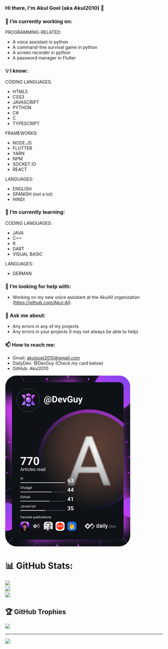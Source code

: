 ### Hi there, I'm Akul Goel (aka Akul2010) 👋

<!--
**Akul2010/Akul2010** is a ✨ _special_ ✨ repository because its `README.md` (this file) appears on your GitHub profile.

Here are some ideas to get you started:

- 🔭 I’m currently working on ...
- 🌱 I’m currently learning ...
- 👯 I’m looking to collaborate on ...
- 🤔 I’m looking for help with ...
- 💬 Ask me about ...
- 📫 How to reach me: ...
- 😄 Pronouns: ...
- ⚡ Fun fact: ...
-->

### 🔭 I’m currently working on:

PROGRAMMING-RELATED:
- A voice assistant in python
- A command-line survival game in python
- A screen recorder in python
- A password manager in Flutter

### 💡 I know:

 CODING LANGUAGES:
- HTML5
- CSS3
- JAVASCRIPT
- PYTHON
- C#
- C
- TYPESCRIPT

FRAMEWORKS:
- NODE.JS
- FLUTTER
- YARN
- NPM
- SOCKET.IO
- REACT
 
LANGUAGES:
- ENGLISH
- SPANISH (not a lot)
- HINDI

### 🌱 I’m currently learning:
CODING LANGUAGES:
- JAVA
- C++
- R
- DART
- VISUAL BASIC

LANGUAGES:
- GERMAN

### 🤔 I’m looking for help with:
- Working on my new voice assistant at the AkulAI organization (https://github.com/Akul-AI).

### 💬 Ask me about:
- Any errors in any of my projects
- Any errors in your projects (I may not always be able to help)

### 📫 How to reach me:
- Gmail: akulgoel2010@gmail.com
- DailyDev: @DevGuy (Check my card below)
- GitHub: Akul2010


<a href="https://app.daily.dev/DevGuy"><img src="https://github.com/Akul2010/Akul2010/blob/master/devcard.svg" width="400" alt="Akul Goel's Dev Card"/></a>

# 📊 GitHub Stats:
![](https://github-readme-stats.vercel.app/api?username=Akul2010&theme=dark&hide_border=false&include_all_commits=true&count_private=true)<br/>
![](https://github-readme-streak-stats.herokuapp.com/?user=Akul2010&theme=dark&hide_border=false)<br/>
![](https://github-readme-stats.vercel.app/api/top-langs/?username=Akul2010&langs_count=10&theme=dark&hide_border=false&include_all_commits=true&count_private=true&layout=compact)

## 🏆 GitHub Trophies
![](https://github-profile-trophy.vercel.app/?username=Akul2010&theme=radical&no-frame=false&no-bg=false&margin-w=4)

---
[![](https://visitcount.itsvg.in/api?id=Akul2010&icon=0&color=0)](https://visitcount.itsvg.in)

